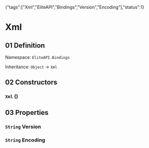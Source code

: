 {"tags":["Xml","EliteAPI","Bindings","Version","Encoding"],"status":1}

# Xml

## 01 Definition

Namespace: `EliteAPI.Bindings`

Inheritance: `Object` → `Xml`

## 02 Constructors

### `Xml` ()

## 03 Properties

### `String` Version

### `String` Encoding

